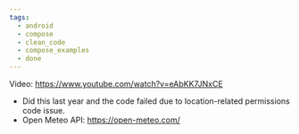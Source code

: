 ```yaml
---
tags:
  - android
  - compose
  - clean_code
  - compose_examples
  - done
---
```

Video: https://www.youtube.com/watch?v=eAbKK7JNxCE
- Did this last year and the code failed due to location-related permissions code issue.
- Open Meteo API: https://open-meteo.com/